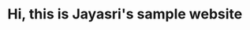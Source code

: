 <html>
<head>
    <title>Jayasri's Sample Website</title>
</head>
<body>
    <h1>Hi, this is Jayasri's sample website</h1>
</body>
</html>
